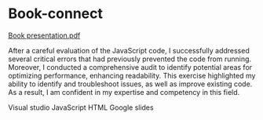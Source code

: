 # Book-connect
[Book presentation.pdf](https://github.com/NeoDitjoe/NeoDitjoe-NEODIT873_BCL2023_Chanique_NeoDitjoe_book-connect-main/files/11407890/Book.presentation.pdf)

After a careful evaluation of the JavaScript code, I successfully addressed several critical errors that had previously prevented the code from running. Moreover, I conducted a comprehensive audit to identify potential areas for optimizing performance, enhancing readability. This exercise highlighted my ability to identify and troubleshoot issues, as well as improve existing code. As a result, I am confident in my expertise and competency in this field.

Visual studio
JavaScript
HTML
Google slides
